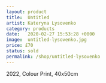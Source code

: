 ```yaml
---
layout: product
title:  Untitled
artist: Kateryna Lysovenko
category: products
date:   2020-02-27 15:53:28 +0000
image:  untitled-lysovenko.jpg
price: £70
status: sold
permalink: /shop/untitled-lysovenko
---
```

2022, Colour Print, 40x50cm
